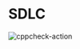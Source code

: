 # SDLC
![cppcheck-action](https://github.com/99002581/SDLC/workflows/cppcheck-action/badge.svg?branch=master)
